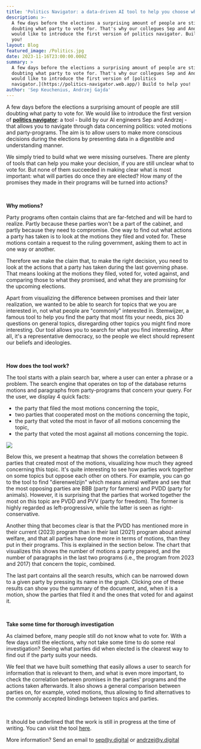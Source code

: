 ```yaml
---
title: 'Politics Navigator: a data-driven AI tool to help you choose what to vote for '
description: >-
  A few days before the elections a surprising amount of people are still
  doubting what party to vote for. That's why our collegues Sep and Andrzej
  would like to introduce the first version of politics navigator. Build to help
  you!
layout: Blog
featured_image: /Politics.jpg
date: 2023-11-16T23:00:00.000Z
summary: >
  A few days before the elections a surprising amount of people are still
  doubting what party to vote for. That's why our collegues Sep and Andrzej
  would like to introduce the first version of [politics
  navigator.](https://politics-navigator.web.app/) Build to help you!
author: 'Sep Keuchenius, Andrzej Gajda'
---
```


A few days before the elections a surprising amount of people are still doubting what party to vote for. We would like to introduce the first version of **[politics navigator](https://politics-navigator.web.app/ "Politics Navigator")**: a tool - build by our AI engineers Sep and Andrzej - that allows you to navigate through data concerning politics: voted motions and party-programs. The aim is to allow users to make more conscious decisions during the elections by presenting data in a digestible and understanding manner.

We simply tried to build what we were missing ourselves. There are plenty of tools that can help you make your decision, if you are still unclear what to vote for. But none of them succeeded in making clear what is most important: what will parties do once they are elected? How many of the promises they made in their programs will be turned into actions?

 

**Why motions?**

Party programs often contain claims that are far-fetched and will be hard to realize. Partly because these parties won't be a part of the cabinet, and partly because they need to compromise. One way to find out what actions a party has taken is to look at the motions they filed and voted for. These motions contain a request to the ruling government, asking them to act in one way or another. 

Therefore we make the claim that, to make the right decision, you need to look at the actions that a party has taken during the last governing phase. That means looking at the motions they filed, voted for, voted against, and comparing those to what they promised, and what they are promising for the upcoming elections. 

Apart from visualizing the difference between promises and their later realization, we wanted to be able to search for topics that we you are interested in, not what people are "commonly" interested in. Stemwijzer, a famous tool to help you find the party that most fits your needs, pics 30 questions on general topics, disregarding other topics you might find more interesting. Our tool allows you to search for what you find interesting. After all, it's a representative democracy, so the people we elect should represent our beliefs and ideologies. 

 

**How does the tool work?** 

The tool starts with a plain search bar, where a user can enter a phrase or a problem. The search engine that operates on top of the database returns motions and paragraphs from party-programs that concern your query. For the user, we display 4 quick facts: 

* the party that filed the most motions concerning the topic, 
* two parties that cooperated most on the motions concerning the topic, 
* the party that voted the most in favor of all motions concerning the topic, 
* the party that voted the most against all motions concerning the topic. 

![](</Politics navigator.png>)

Below this, we present a heatmap that shows the correlation between 8 parties that created most of the motions, visualizing how much they agreed concerning this topic. It's quite interesting to see how parties work together on some topics but oppose each other on others. For example, you can go to the tool to find "dierenwelzijn" which means animal welfare and see that the most opposing parties are BBB (party for farmers) and PVDD (party for animals). However, it is surprising that the parties that worked together the most on this topic are PVDD and PVV (party for freedom). The former is highly regarded as left-progressive, while the latter is seen as right-conservative.  

Another thing that becomes clear is that the PVDD has mentioned more in their current (2023) program than in their last (2021) program about animal welfare, and that all parties have done more in terms of motions, than they put in their programs. This is explained in the section below. The chart that visualizes this shows the number of motions a party prepared, and the number of paragraphs in the last two programs (i.e., the program from 2023 and 2017) that concern the topic, combined. 

The last part contains all the search results, which can be narrowed down to a given party by pressing its name in the graph. Clicking one of these results can show you the summary of the document, and, when it is a motion, show the parties that filed it and the ones that voted for and against it. 

 

**Take some time for thorough investigation**

As claimed before, many people still do not know what to vote for. With a few days until the elections, why not take some time to do some real investigation? Seeing what parties did when elected is the clearest way to find out if the party suits your needs.  

We feel that we have built something that easily allows a user to search for information that is relevant to them, and what is even more important, to check the correlation between promises in the parties' programs and the actions taken afterwards. It also shows a general comparison between parties on, for example, voted motions, thus allowing to find alternatives to the commonly accepted bindings between topics and parties.

 

It should be underlined that the work is still in progress at the time of writing. You can visit the tool [here](https://politics-navigator.web.app/). 

More information? Send an email to [sep@y.digital](mailto:sep@y.digital) or [andrzej@y.digital](mailto:andrzej@y.digital) 
